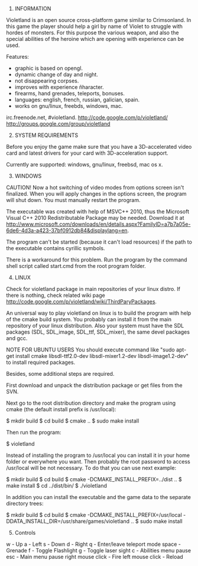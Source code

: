 1. INFORMATION

Violetland is an open source cross-platform game similar to Crimsonland.
In this game the player should help a girl by name of Violet to struggle with hordes of monsters.
For this purpose the various weapon, and also the special abilities of the heroine which are opening with experience can be used.

Features:
 - graphic is based on opengl.
 - dynamic change of day and night.
 - not disappearing corpses.
 - improves with experience ñharacter.
 - firearms, hand grenades, teleports, bonuses.
 - languages: english, french, russian, galician, spain.
 - works on gnu/linux, freebds, windows, mac.

irc.freenode.net, #violetland. 
http://code.google.com/p/violetland/
http://groups.google.com/group/violetland

2. SYSTEM REQUIREMENTS

Before you enjoy the game make sure that you have a 3D-accelerated video card and latest drivers for your card with 3D-acceleration support.

Currently are supported: windows, gnu/linux, freebsd, mac os x.

3. WINDOWS

CAUTION! Now a hot switching of video modes from options screen isn't finalized.
When you will apply changes in the options screen, the program will shut down. You must manually restart the program.

The executable was created with help of MSVC++ 2010, thus the Microsoft Visual C++ 2010 Redistributable Package may be needed.
Download it at http://www.microsoft.com/downloads/en/details.aspx?FamilyID=a7b7a05e-6de6-4d3a-a423-37bf0912db84&displaylang=en.

The program can't be started (because it can't load resources) if the path to the executable contains cyrillic symbols.

There is a workaround for this problem. Run the program by the command shell script called start.cmd from the root program folder.

4. LINUX

Check for violetland package in main repositories of your linux distro.
If there is nothing, check related wiki page  http://code.google.com/p/violetland/wiki/ThirdParyPackages.

An universal way to play violetland on linux is to build the program with help of the cmake build system.
You probably can install it from the main repository of your linux distribution.
Also your system must have the SDL packages (SDL, SDL_image, SDL_ttf, SDL_mixer), the same devel packages and gcc.

NOTE FOR UBUNTU USERS
You should execute command like "sudo apt-get install cmake libsdl-ttf2.0-dev libsdl-mixer1.2-dev libsdl-image1.2-dev" to install required packages.

Besides, some additional steps are required.

First download and unpack the distribution package or get files from the SVN.

Next go to the root distribution directory and make the program using cmake (the default install prefix is /usr/local):

$ mkdir build
$ cd build
$ cmake ..
$ sudo make install 

Then run the program:

$ violetland

Instead of installing the program to /usr/local you can install it in your home folder or everywhere you want.
Then probably the root password to access /usr/local will be not necessary. To do that you can use next example:

$ mkdir build
$ cd build
$ cmake -DCMAKE_INSTALL_PREFIX=../dist ..
$ make install
$ cd ../dist/bin/
$ ./violetland

In addition you can install the executable and the game data to the separate directory trees:

$ mkdir build
$ cd build
$ cmake -DCMAKE_INSTALL_PREFIX=/usr/local -DDATA_INSTALL_DIR=/usr/share/games/violetland ..
$ sudo make install

5. Controls

w - Up
a - Left
s - Down
d - Right
q - Enter/leave teleport mode
space - Grenade
f - Toggle Flashlight
g - Toggle laser sight
c - Abilities menu pause
esc - Main menu pause
right mouse click - Fire
left mouse click - Reload
